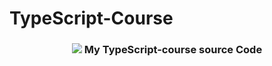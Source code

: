 # TypeScript-Course

<h3 align="center">
  <img src="https://www.google.com/url?sa=i&url=https%3A%2F%2Fmedium.com%2F%40mvsg%2F12-typescript-tricks-for-clean-code-b23651dd0430&psig=AOvVaw1vLxq11rHHQftWx_jeI1x6&ust=1702290627170000&source=images&cd=vfe&opi=89978449&ved=0CBIQjRxqFwoTCMDp6f7UhIMDFQAAAAAdAAAAABAD">
   My TypeScript-course source Code
</h3>
